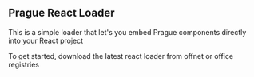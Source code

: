 ## Prague React Loader

This is a simple loader that let's you embed Prague components directly into your React project

To get started, download the latest react loader from offnet or office registries
